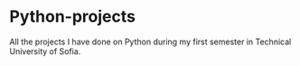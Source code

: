 # Python-projects
All the projects I have done on Python during my first semester in Technical University of Sofia.
